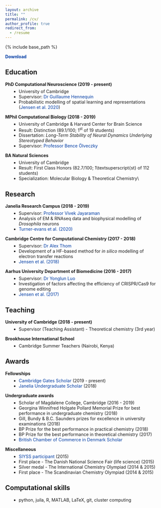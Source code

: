 ```yaml
---
layout: archive
title: ""
permalink: /cv/
author_profile: true
redirect_from:
  - /resume
---
```


{% include base_path %}

<head>
<style>
a.cv:link {
  color: #003CA4;
  background-color: transparent;
  text-decoration: none;
}
a.cv:visited {
  color: #003CA4;
  background-color: transparent;
  text-decoration: none;
}
li{
    margin-left: 20px;
}
</style>
</head><head>
<style>
a.cv:link {
  color: #003CA4;
  background-color: transparent;
  text-decoration: none;
}
a.cv:visited {
  color: #003CA4;
  background-color: transparent;
  text-decoration: none;
}
li{
    margin-left: 20px;
}
</style>
</head>

<a style="font-weight:bold" class="cv" href="http://KrisJensen.github.io/files/cv.pdf">Download</a>

## Education

<p style="padding-bottom:-8px; margin-bottom:-8px"> <b>PhD Computational Neuroscience (2019 - present)</b> </p>

- University of Cambridge
- Supervisor: <a class="cv" href="https://ghennequin.github.io/">Dr Guillaume Hennequin</a>
- Probabilistic modelling of spatial learning and representations (<a class="cv" href="https://krisjensen.github.io//files/mgplvm.pdf">Jensen et al. 2020</a>)

<p style="padding-bottom:-8px; margin-bottom:-8px"> <b>MPhil Computational Biology (2018 - 2019)</b> </p>

- University of Cambridge & Harvard Center for Brain Science
- Result: Distinction (89.1/100; 1<sup>st</sup> of 19 students)
- Dissertation: <i>Long-Term Stability of Neural Dynamics Underlying Stereotyped Behavior</i>
- Supervisor: <a class="cv" href="https://olveczkylab.oeb.harvard.edu/">Professor Bence Ölveczky</a>

<p style="padding-bottom:-8px; margin-bottom:-8px"> <b>BA Natural Sciences</b> </p>

- University of Cambridge
- Result: First Class Honors (82.7/100; 1\textsuperscript{st} of 112 students)
- Specialization: Molecular Biology & Theoretical Chemistry\\

## Research

<p style="padding-bottom:-8px; margin-bottom:-8px"> <b>Janelia Research Campus (2018 - 2019)</b> </p>

- Supervisor: <a class="cv" href="https://www.janelia.org/lab/jayaraman-lab">Professor Vivek Jayaraman</a>
- Analysis of EM & RNAseq data and biophysical modelling of <i>Drosophila</i> neurons
- <a class="cv" href="https://krisjensen.github.io//files/cx.pdf">Turner-evans et al. (2020)</a>

<p style="padding-bottom:-8px; margin-bottom:-8px"> <b>Cambridge Centre for Computational Chemistry (2017 - 2018)</b> </p>

- Supervisor: <a class="cv" href="https://www.ch.cam.ac.uk/group/thom/dr-alex-thom">Dr Alex Thom</a>
- Development of a HF-based method for <i>in silico</i> modelling of electron transfer reactions
- <a class="cv" href="https://krisjensen.github.io//files/ET.pdf">Jensen et al. (2018)</a>

<p style="padding-bottom:-8px; margin-bottom:-8px"> <b>Aarhus University Department of Biomedicine (2016 - 2017)</b> </p>

- Supervisor: <a class="cv" href="https://pure.au.dk/portal/en/persons/yonglun-luo(0ede9a3b-a5fc-48be-a214-5c67e5df02db).html">Dr Yonglun Luo</a>
- Investigation of factors affecting the efficiency of CRISPR/Cas9 for genome editing
- <a class="cv" href="https://krisjensen.github.io//files/crispr.pdf">Jensen et al. (2017)</a>

## Teaching

<p style="padding-bottom:-8px; margin-bottom:-8px"> <b>University of Cambridge (2018 - present)</b> </p>

- Supervisor (Teaching Assistant) - Theoretical chemistry (3rd year)

<p style="padding-bottom:-8px; margin-bottom:-8px"> <b>Brookhouse International School</b> </p>

- Cambridge Summer Teachers (Nairobi, Kenya)

## Awards

<p style="padding-bottom:-8px; margin-bottom:-8px"> <b>Fellowships</b> </p>

- <a class="cv" href="https://www.gatescambridge.org/members-area/connect/directory/scholar/16672">Cambridge Gates Scholar</a> (2019 - present)
- <a class="cv" href="https://www.janelia.org/you-janelia/students-postdocs/undergraduate-scholars-program">Janelia Undergraduate Scholar</a> (2018)

<p style="padding-bottom:-8px; margin-bottom:-8px"> <b>Undergraduate awards</b> </p>

- Scholar of Magdalene College, Cambridge (2016 - 2019)
- Georgina Winnifred Holgate Pollard Memorial Prize for best performance in undergraduate chemistry (2018)
- Gill, Bundy & B.C. Saunders prizes for excellence in university examinations (2018)
- BP Prize for the best performance in practical chemistry (2018)
- BP Prize for the best performance in theoretical chemistry (2017)
- <a class="cv" href="http://www.bccd.dk/?pageid=62&menuid=69&languageid=0">British Chamber of Commerce in Denmark Scholar</a>

<p style="padding-bottom:-8px; margin-bottom:-8px"> <b>Miscellaneous</b> </p>

- <a class="cv" href="https://ungaforskare.se/siyss/">SIYSS participant</a> (2015)
- First place - The Danish National Science Fair (life science) (2015)
- Silver medal - The International Chemistry Olympiad (2014 & 2015)
- First place - The Scandinavian Chemistry Olympiad (2014 & 2015)

## Computational skills

- python, juila, R, MATLAB, LaTeX, git, cluster computing
